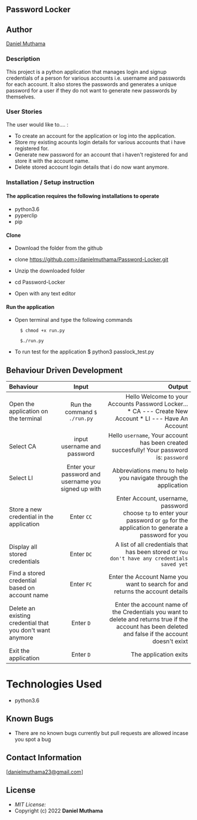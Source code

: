 ## Password Locker

## Author
[Daniel Muthama](https://github.com/danielmuthama)

### Description

This project is a python application that manages login and signup credentials of a person for various accounts i.e. username and passwords for each account. It also stores the passwords and generates a unique password for a user if they do not want to generate new passwords by themselves.

### User Stories
The user would like to.... :
* To create an account for the application or log into the application.
* Store my existing acounts login details for various accounts that i have registered for.
* Generate new password for an account that i haven't registered for and store it with the account name.   
* Delete stored account login details that i do now want anymore.

### Installation / Setup instruction

#### The application requires the following installations to operate 
* python3.6
* pyperclip
* pip
#### Clone

* Download the folder from the github

* clone  https://github.com>/danielmuthama/Password-Locker.git

* Unzip the downloaded folder

* cd Password-Locker

* Open with any text editor

#### Run the application

* Open terminal and type the following commands

        $ chmod +x run.py

        $./run.py

* To run test for the application
        $ python3 passlock_test.py


## Behaviour Driven Development
| Behaviour | Input | Output |
| :---------------- | :---------------: | ------------------: |
|Open the application on the terminal | Run the command ```$ ./run.py```|Hello Welcome to your Accounts Password Locker... <br>* CA ---  Create New Account * LI ---  Have An Account |
|Select  CA| input username and password| Hello ```username```, Your account has been created succesfully! Your password is: ```password```|
|Select LI  | Enter your password and username you signed up with| Abbreviations menu to help you navigate through the application|
|Store a new credential in the application| Enter ```CC```|Enter Account, username, password<br>choose ```tp``` to enter your password or ```gp``` for the application to generate a password for you |
|Display all stored credentials | Enter ```DC```|A list of all credentials that has been stored or ```You don't have any credentials saved yet``` |
|Find a stored credential based on account name|Enter ```FC```| Enter the Account Name you want to search for and returns the account details|
|Delete an existing credential that you don't want anymore|Enter ```D```|Enter the account name of the Credentials you want to delete and returns true if the account has been deleted and false if the account doesn't exixt|
|Exit the application| Enter ```D```| The application exits|


# Technologies Used

* python3.6

## Known Bugs
* There are no known bugs currently but pull requests are allowed incase you spot a bug

## Contact Information 
[danielmuthama23@gmail.com]


## License
* *MIT License:*
* Copyright (c) 2022 **Daniel Muthama**
